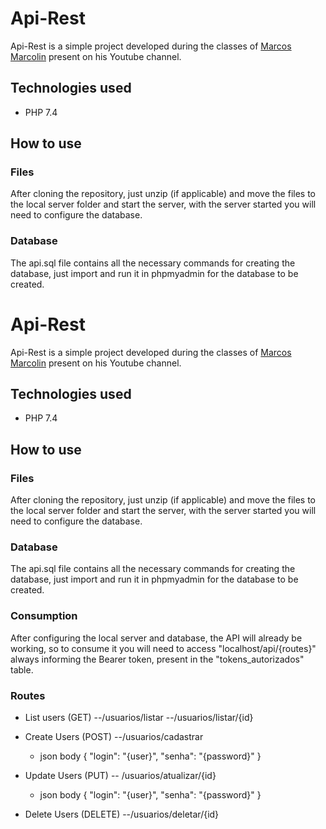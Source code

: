 # Api-Rest

Api-Rest is a simple project developed during the classes of [Marcos Marcolin](https://github.com/marcosmarcolin) present on his Youtube channel.

## Technologies used

- PHP 7.4

## How to use

### Files

After cloning the repository, just unzip (if applicable) and move the files to the local server folder and start the server, with the server started you will need to configure the database.

### Database

The api.sql file contains all the necessary commands for creating the database, just import and run it in phpmyadmin for the database to be created.
# Api-Rest

Api-Rest is a simple project developed during the classes of [Marcos Marcolin](https://github.com/marcosmarcolin) present on his Youtube channel.

## Technologies used

- PHP 7.4

## How to use

### Files

After cloning the repository, just unzip (if applicable) and move the files to the local server folder and start the server, with the server started you will need to configure the database.

### Database

The api.sql file contains all the necessary commands for creating the database, just import and run it in phpmyadmin for the database to be created.

### Consumption

After configuring the local server and database, the API will already be working, so to consume it you will need to access "localhost/api/{routes}" always informing the Bearer token, present in the "tokens_autorizados" table.

### Routes

- List users (GET)
--/usuarios/listar
--/usuarios/listar/{id}

- Create Users (POST)
--/usuarios/cadastrar

  - json body
	{
    	"login": "{user}",
		"senha": "{password}"
	}

- Update Users (PUT)
-- /usuarios/atualizar/{id}

  - json body
	{
		"login": "{user}",
		"senha": "{password}"
	}

- Delete Users (DELETE)
--/usuarios/deletar/{id}
